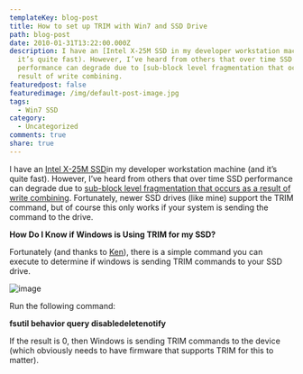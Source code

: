 ```yaml
---
templateKey: blog-post
title: How to set up TRIM with Win7 and SSD Drive
path: blog-post
date: 2010-01-31T13:22:00.000Z
description: I have an [Intel X-25M SSD in my developer workstation machine (and
  it’s quite fast). However, I’ve heard from others that over time SSD
  performance can degrade due to [sub-block level fragmentation that occurs as a
  result of write combining.
featuredpost: false
featuredimage: /img/default-post-image.jpg
tags:
  - Win7 SSD
category:
  - Uncategorized
comments: true
share: true
---
```

I have an [Intel X-25M SSD](http://www.amazon.com/gp/product/B002IJA1EQ?ie=UTF8&tag=aspalliancecom&linkCode=as2&camp=1789&creative=390957&creativeASIN=B002IJA1EQ)in my developer workstation machine (and it’s quite fast). However, I’ve heard from others that over time SSD performance can degrade due to [sub-block level fragmentation that occurs as a result of write combining](http://www.pcper.com/article.php?aid=669&type=expert&pid=7). Fortunately, newer SSD drives (like mine) support the TRIM command, but of course this only works if your system is sending the command to the drive.

**How Do I Know if Windows is Using TRIM for my SSD?**

Fortunately (and thanks to [Ken](http://www.adopenstatic.com/cs/blogs/ken)), there is a simple command you can execute to determine if windows is sending TRIM commands to your SSD drive.

![image](https://stevesmithblog.com/files/media/image/WindowsLiveWriter/HowtosetupTRIMwithWin7andSSDDrive_9616/image_3.png "image")

Run the following command:

**fsutil behavior query disabledeletenotify**

If the result is 0, then Windows is sending TRIM commands to the device (which obviously needs to have firmware that supports TRIM for this to matter).